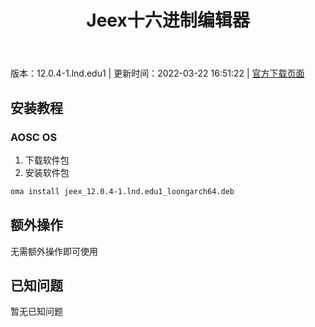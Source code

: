 ﻿---
id: 330
title: Jeex十六进制编辑器
toc: true
weight: 330
---

版本：12.0.4-1.lnd.edu1 | 更新时间：2022-03-22 16:51:22 | [官方下载页面](http://app.loongapps.cn/#/detail/330)

## 安装教程 

### AOSC OS 

1. 下载软件包
2. 安装软件包

```bash
oma install jeex_12.0.4-1.lnd.edu1_loongarch64.deb
```

## 额外操作

无需额外操作即可使用

## 已知问题

暂无已知问题


